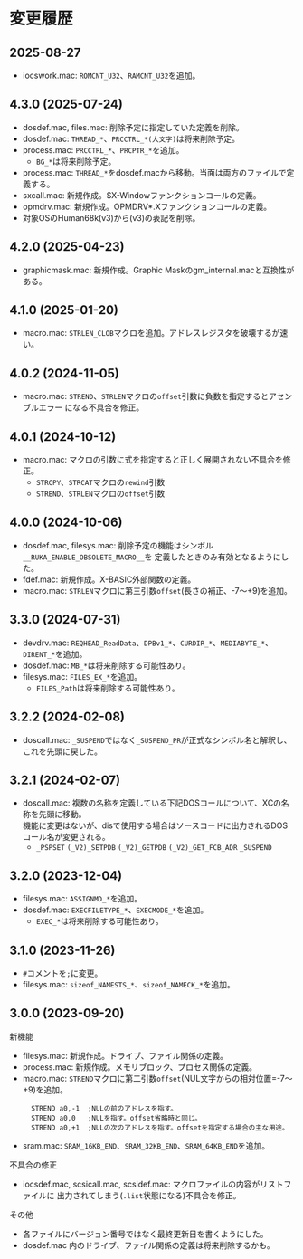 # 変更履歴

## 2025-08-27

* iocswork.mac: `ROMCNT_U32`、`RAMCNT_U32`を追加。


## 4.3.0 (2025-07-24)

* dosdef.mac, files.mac: 削除予定に指定していた定義を削除。
* dosdef.mac: `THREAD_*`、`PRCCTRL_*(大文字)`は将来削除予定。
* process.mac: `PRCCTRL_*`、`PRCPTR_*`を追加。
  * `BG_*`は将来削除予定。
* process.mac: `THREAD_*`をdosdef.macから移動。当面は両方のファイルで定義する。
* sxcall.mac: 新規作成。SX-Windowファンクションコールの定義。
* opmdrv.mac: 新規作成。OPMDRV\*.Xファンクションコールの定義。
* 対象OSのHuman68k(v3)から(v3)の表記を削除。


## 4.2.0 (2025-04-23)

* graphicmask.mac: 新規作成。Graphic Maskのgm_internal.macと互換性がある。


## 4.1.0 (2025-01-20)

* macro.mac: `STRLEN_CLOB`マクロを追加。アドレスレジスタを破壊するが速い。


## 4.0.2 (2024-11-05)

* macro.mac: `STREND`、`STRLEN`マクロの`offset`引数に負数を指定するとアセンブルエラー
  になる不具合を修正。


## 4.0.1 (2024-10-12)

* macro.mac: マクロの引数に式を指定すると正しく展開されない不具合を修正。
  * `STRCPY`、`STRCAT`マクロの`rewind`引数
  * `STREND`、`STRLEN`マクロの`offset`引数


## 4.0.0 (2024-10-06)

* dosdef.mac, filesys.mac: 削除予定の機能はシンボル`__RUKA_ENABLE_OBSOLETE_MACRO__`を
  定義したときのみ有効となるようにした。
* fdef.mac: 新規作成。X-BASIC外部関数の定義。
* macro.mac: `STRLEN`マクロに第三引数`offset`(長さの補正、-7～+9)を追加。


## 3.3.0 (2024-07-31)

* devdrv.mac: `REQHEAD_ReadData`、`DPBv1_*`、`CURDIR_*`、`MEDIABYTE_*`、`DIRENT_*`を追加。
* dosdef.mac: `MB_*`は将来削除する可能性あり。
* filesys.mac: `FILES_EX_*`を追加。
  * `FILES_Path`は将来削除する可能性あり。


## 3.2.2 (2024-02-08)

* doscall.mac: `_SUSPEND`ではなく`_SUSPEND_PR`が正式なシンボル名と解釈し、これを先頭に戻した。


## 3.2.1 (2024-02-07)

* doscall.mac: 複数の名称を定義している下記DOSコールについて、XCの名称を先頭に移動。  
  機能に変更はないが、disで使用する場合はソースコードに出力されるDOSコール名が変更される。
  * `_PSPSET` `(_V2)_SETPDB` `(_V2)_GETPDB` `(_V2)_GET_FCB_ADR` `_SUSPEND`


## 3.2.0 (2023-12-04)

* filesys.mac: `ASSIGNMD_*`を追加。
* dosdef.mac: `EXECFILETYPE_*`、`EXECMODE_*`を追加。
  * `EXEC_*`は将来削除する可能性あり。


## 3.1.0 (2023-11-26)

* `#`コメントを`;`に変更。
* filesys.mac: `sizeof_NAMESTS_*`、`sizeof_NAMECK_*`を追加。


## 3.0.0 (2023-09-20)

新機能
* filesys.mac: 新規作成。ドライブ、ファイル関係の定義。
* process.mac: 新規作成。メモリブロック、プロセス関係の定義。
* macro.mac: `STREND`マクロに第二引数`offset`(NUL文字からの相対位置=-7～+9)を追加。
  ```
    STREND a0,-1  ;NULの前のアドレスを指す。
    STREND a0,0   ;NULを指す。offset省略時と同じ。
    STREND a0,+1  ;NULの次のアドレスを指す。offsetを指定する場合の主な用途。
  ```
* sram.mac: `SRAM_16KB_END`、`SRAM_32KB_END`、`SRAM_64KB_END`を追加。

不具合の修正
* iocsdef.mac, scsicall.mac, scsidef.mac: マクロファイルの内容がリストファイルに
  出力されてしまう(`.list`状態になる)不具合を修正。

その他
* 各ファイルにバージョン番号ではなく最終更新日を書くようにした。
* dosdef.mac 内のドライブ、ファイル関係の定義は将来削除するかも。

